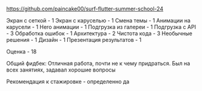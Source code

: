 https://github.com/paincake00/surf-flutter-summer-school-24

Экран с сеткой - 1
Экран с каруселью - 1
Смена темы - 1
Анимации на карусели - 1
Hero анимации - 1
Подгрузка из галереи - 1
Подгрузка с API - 3
Обработка ошибок - 1
Архитектура - 2
Чистота кода - 3
Необычные решения - 1
Дизайн - 1
Презентация результатов - 1

Оценка - 18

Общий фидбек:
Отличная работа, почти не к чему придраться. Был на всех занятиях, задавал хорошие вопросы

Рекомендация к стажировке - определенно да
